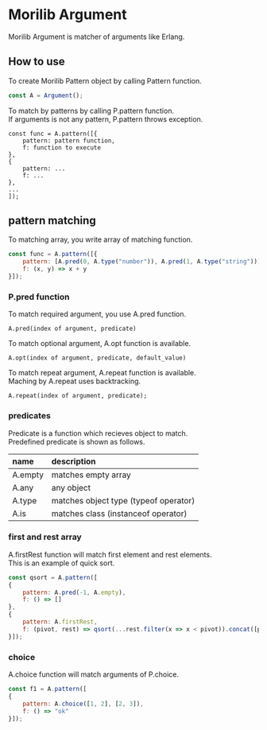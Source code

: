 # Morilib Argument

Morilib Argument is matcher of arguments like Erlang.

## How to use

To create Morilib Pattern object by calling Pattern function.

```javascript
const A = Argument();
```

To match by patterns by calling P.pattern function.  
If arguments is not any pattern, P.pattern throws exception.

```
const func = A.pattern([{
    pattern: pattern function,
    f: function to execute
},
{
    pattern: ...
    f: ...
},
...
]);
```

## pattern matching

To matching array, you write array of matching function.

```javascript
const func = A.pattern([{
    pattern: [A.pred(0, A.type("number")), A.pred(1, A.type("string"))],
    f: (x, y) => x + y
}]);
```

### P.pred function

To match required argument, you use A.pred function.

```
A.pred(index of argument, predicate)
```

To match optional argument, A.opt function is available.  

```
A.opt(index of argument, predicate, default_value)
```

To match repeat argument, A.repeat function is available.  
Maching by A.repeat uses backtracking.

```
A.repeat(index of argument, predicate);
```

### predicates

Predicate is a function which recieves object to match.  
Predefined predicate is shown as follows.

|name|description|
|:---|:----|
|A.empty|matches empty array|
|A.any|any object|
|A.type|matches object type (typeof operator)|
|A.is|matches class (instanceof operator)|

### first and rest array

A.firstRest function will match first element and rest elements.  
This is an example of quick sort.

```javascript
const qsort = A.pattern([
{
    pattern: A.pred(-1, A.empty),
    f: () => []
},
{
    pattern: A.firstRest,
    f: (pivot, rest) => qsort(...rest.filter(x => x < pivot)).concat([pivot]).concat(qsort(...rest.filter(x => x >= pivot)))
}]);
```

### choice

A.choice function will match arguments of P.choice.

```javascript
const f1 = A.pattern([
{
    pattern: A.choice([1, 2], [2, 3]),
    f: () => "ok"
}]);
```


